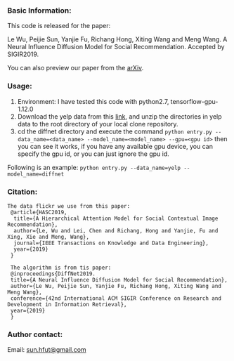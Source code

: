 ### Basic Information:
This code is released for the paper: 

Le Wu, Peijie Sun, Yanjie Fu, Richang Hong, Xiting Wang and Meng Wang. A Neural Influence Diffusion Model for Social Recommendation. Accepted by SIGIR2019. 

You can also preview our paper from the [arXiv](https://arxiv.org/submit/2661010/view).

### Usage:
1. Environment: I have tested this code with python2.7, tensorflow-gpu-1.12.0 
2. Download the yelp data from this [link](https://drive.google.com/drive/folders/1hIkRDIVI87CUM4xFGjHMeipOlPz97ThX?usp=sharing), and unzip the directories in yelp data to the root directory of your local clone repository.
3. cd the diffnet directory and execute the command `python entry.py --data_name=<data_name> --model_name=<model_name> --gpu=<gpu id>` then you can see it works, if you have any available gpu device, you can specify the gpu id, or you can just ignore the gpu id. 

Following is an example:
`python entry.py --data_name=yelp --model_name=diffnet`

### Citation:
```
The data flickr we use from this paper:
 @article{HASC2019,
  title={A Hierarchical Attention Model for Social Contextual Image Recommendation},
  author={Le, Wu and Lei, Chen and Richang, Hong and Yanjie, Fu and Xing, Xie and Meng, Wang},
  journal={IEEE Transactions on Knowledge and Data Engineering},
  year={2019}
 }

 The algorithm is from tis paper:
 @inproceedings{DiffNet2019.
 title={A Neural Influence Diffusion Model for Social Recommendation},
 author={Le Wu, Peijie Sun, Yanjie Fu, Richang Hong, Xiting Wang and Meng Wang},
 conference={42nd International ACM SIGIR Conference on Research and Development in Information Retrieval},
 year={2019}
 }
 ```

### Author contact:
Email: sun.hfut@gmail.com
